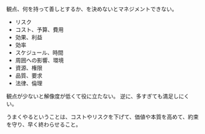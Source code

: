 観点、何を持って善しとするか、を決めないとマネジメントできない。

- リスク
- コスト、予算、費用
- 効果、利益
- 効率
- スケジュール、時間
- 周囲への影響、環境
- 資源、権限
- 品質、要求
- 法律、倫理

観点が少ないと解像度が低くて役に立たない。
逆に、多すぎても満足しにくい。

うまくやるということは、コストやリスクを下げて、価値や本質を高めて、約束を守り、早く終わらせること。
